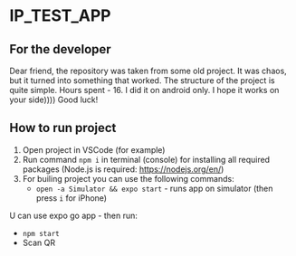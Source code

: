 # IP_TEST_APP

## For the developer
Dear friend, the repository was taken from some old project. It was chaos, but it turned into something that worked. The structure of the project is quite simple. Hours spent - 16. I did it on android only. I hope it works on your side))))
Good luck!
## How to run project

1. Open project in VSCode (for example)
2. Run command `npm i` in terminal (console) for installing all required packages (Node.js is required: <https://nodejs.org/en/>)
3. For builing project you can use the following commands:
   - `open -a Simulator && expo start` - runs app on simulator (then press `i` for iPhone)

U can use expo go app - then run:
  - `npm start`
  - Scan QR
